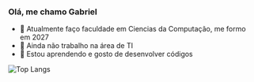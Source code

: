 ### Olá, me chamo Gabriel 

- 👀 Atualmente faço faculdade em Ciencias da Computação, me formo em 2027
- 🌱 Ainda não trabalho na área de TI
- 💞️ Estou aprendendo e gosto de desenvolver códigos

![Top Langs](https://github-readme-stats.vercel.app/api/top-langs/?username=GabrielRoOl&layout=compact)
